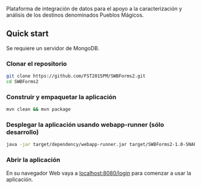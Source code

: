 Plataforma de integración de datos para el apoyo a la caracterización y análisis de los destinos denominados Pueblos Mágicos.

## Quick start
Se requiere un servidor de MongoDB.

### Clonar el repositorio
````sh
git clone https://github.com/FST2015PM/SWBForms2.git
cd SWBForms2
````

### Construir y empaquetar la aplicación
````sh
mvn clean && mvn package
````

### Desplegar la aplicación usando webapp-runner (sólo desarrollo)

````sh
java -jar target/dependency/webapp-runner.jar target/SWBForms2-1.0-SNAPSHOT.war
````

### Abrir la aplicación
En su navegador Web vaya a [localhost:8080/login](localhost:8080/login) para comenzar a usar la aplicación.

